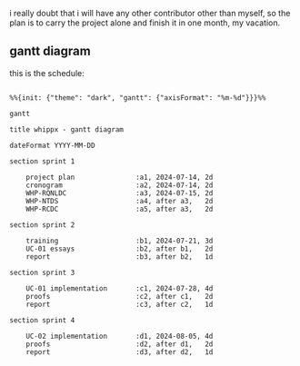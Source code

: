 
i really doubt that i will have any other contributor other than myself, so the plan is to carry the project alone and  finish it in one month, my vacation.

## gantt diagram

this is the schedule:

```mermaid

%%{init: {"theme": "dark", "gantt": {"axisFormat": "%m-%d"}}}%%

gantt

title whippx - gantt diagram

dateFormat YYYY-MM-DD

section sprint 1

	project plan               :a1, 2024-07-14, 2d
	cronogram                  :a2, 2024-07-14, 2d
	WHP-RQNLDC                 :a3, 2024-07-15, 2d
	WHP-NTDS                   :a4, after a3,   2d
	WHP-RCDC                   :a5, after a3,   2d

section sprint 2

	training                   :b1, 2024-07-21, 3d
	UC-01 essays               :b2, after b1,   2d
	report                     :b3, after b2,   1d

section sprint 3

	UC-01 implementation       :c1, 2024-07-28, 4d
	proofs                     :c2, after c1,   2d
	report                     :c3, after c2,   1d

section sprint 4

	UC-02 implementation       :d1, 2024-08-05, 4d
	proofs                     :d2, after d1,   2d
	report                     :d3, after d2,   1d

```